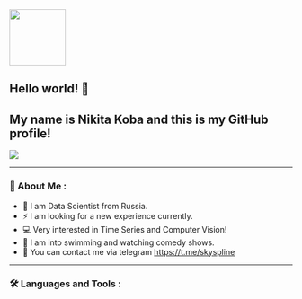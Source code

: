 <img src="https://media.giphy.com/media/du3J3cXyzhj75IOgvA/giphy.gif" width="100" height="100" />

<h2 align="left">Hello world! 👋</h2>
<h2 align="left">My name is Nikita Koba and this is my GitHub profile!</h2>

![](https://komarev.com/ghpvc/?username=ZeroSpline)

---

<h3 align="left">📝 About Me :</h3>

- 🚀 I am Data Scientist from Russia.
- ⚡ I am looking for a new experience currently.
- 💻 Very interested in Time Series and Computer Vision!
- 🌊 I am into swimming and watching comedy shows.
- 💬 You can contact me via telegram https://t.me/skyspline

---

<h3 align="left">🛠 Languages and Tools :</h3>




<!--
**ZeroSpline/ZeroSpline** is a ✨ _special_ ✨ repository because its `README.md` (this file) appears on your GitHub profile.

Here are some ideas to get you started:

- 🔭 I’m currently working on ...
- 🌱 I’m currently learning ...
- 👯 I’m looking to collaborate on ...
- 🤔 I’m looking for help with ...
- 💬 Ask me about ...
- 📫 How to reach me: ...
- 😄 Pronouns: ...
- ⚡ Fun fact: ...
-->
